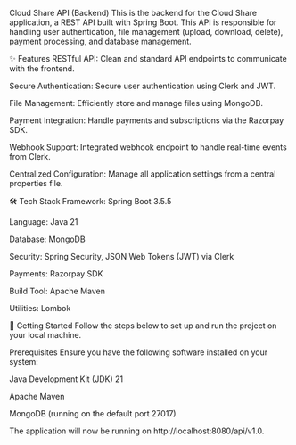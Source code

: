 Cloud Share API (Backend)
This is the backend for the Cloud Share application, a REST API built with Spring Boot. This API is responsible for handling user authentication, file management (upload, download, delete), payment processing, and database management.

✨ Features
RESTful API: Clean and standard API endpoints to communicate with the frontend.

Secure Authentication: Secure user authentication using Clerk and JWT.

File Management: Efficiently store and manage files using MongoDB.

Payment Integration: Handle payments and subscriptions via the Razorpay SDK.

Webhook Support: Integrated webhook endpoint to handle real-time events from Clerk.

Centralized Configuration: Manage all application settings from a central properties file.

🛠️ Tech Stack
Framework: Spring Boot 3.5.5

Language: Java 21

Database: MongoDB

Security: Spring Security, JSON Web Tokens (JWT) via Clerk

Payments: Razorpay SDK

Build Tool: Apache Maven

Utilities: Lombok

🚀 Getting Started
Follow the steps below to set up and run the project on your local machine.

Prerequisites
Ensure you have the following software installed on your system:

Java Development Kit (JDK) 21

Apache Maven

MongoDB (running on the default port 27017)

The application will now be running on http://localhost:8080/api/v1.0.